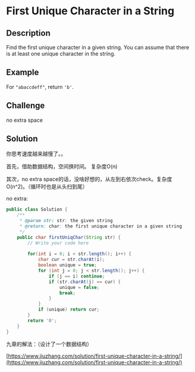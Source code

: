 # First Unique Character in a String

## Description

Find the first unique character in a given string. You can assume that there is at least one unique character in the string.

## Example

For `"abaccdeff"`, return `'b'`.

## Challenge

no extra space

## Solution

你思考速度越来越慢了。。

首先，借助数据结构，空间换时间。 复杂度O\(n\)

其次，no extra space的话，没啥好想的，从左到右依次check。复杂度O\(n^2\)。（循环时也是从头扫到尾）

no extra:

```java
public class Solution {
    /**
     * @param str: str: the given string
     * @return: char: the first unique character in a given string
     */
    public char firstUniqChar(String str) {
        // Write your code here
        
        for(int i = 0; i < str.length(); i++) {
            char cur = str.charAt(i);
            boolean unique = true;
            for (int j = 0; j < str.length(); j++) {
                if (j == i) continue;
                if (str.charAt(j) == cur) {
                    unique = false;
                    break;
                }
            }
            if (unique) return cur;
        }
        return '0';
    }
}
```

九章的解法：（设计了一个数据结构）

[https://www.jiuzhang.com/solution/first-unique-character-in-a-string/](https://www.jiuzhang.com/solution/first-unique-character-in-a-string/)

